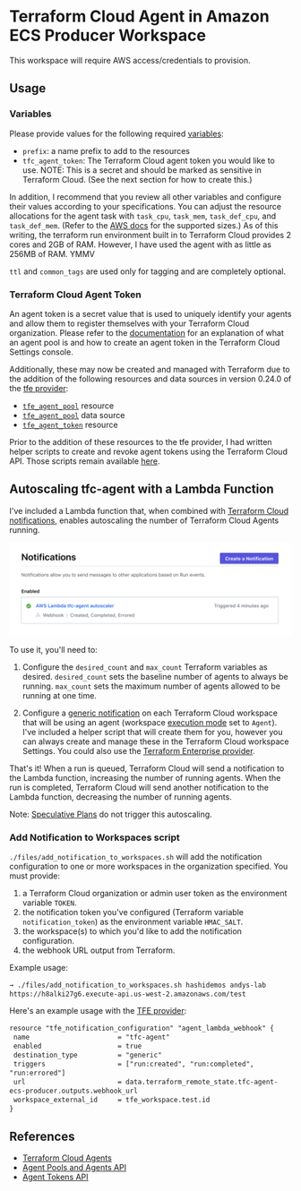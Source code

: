 # Terraform Cloud Agent in Amazon ECS Producer Workspace

This workspace will require AWS access/credentials to provision.

## Usage

### Variables
Please provide values for the following required [variables](https://www.terraform.io/docs/language/values/variables.html#assigning-values-to-root-module-variables):
* `prefix`: a name prefix to add to the resources
* `tfc_agent_token`: The Terraform Cloud agent token you would like to use. NOTE: This is a secret and should be marked as sensitive in Terraform Cloud. (See the next section for how to create this.)

In addition, I recommend that you review all other variables and configure their values according to your specifications. You can adjust the resource allocations for the agent task with `task_cpu`, `task_mem`, `task_def_cpu`, and `task_def_mem`. (Refer to the [AWS docs](https://docs.aws.amazon.com/AmazonECS/latest/developerguide/task_definition_parameters.html#task_size) for the supported sizes.) As of this writing, the terraform run environment built in to Terraform Cloud provides 2 cores and 2GB of RAM. However, I have used the agent with as little as 256MB of RAM. YMMV

`ttl` and `common_tags` are used only for tagging and are completely optional.

### Terraform Cloud Agent Token
An agent token is a secret value that is used to uniquely identify your agents and allow them to register themselves with your Terraform Cloud organization. Please refer to the [documentation](https://www.terraform.io/docs/cloud/agents/index.html#managing-agent-pools) for an explanation of what an agent pool is and how to create an agent token in the Terraform Cloud Settings console.

Additionally, these may now be created and managed with Terraform due to the addition of the following resources and data sources in version 0.24.0 of the [tfe provider](https://registry.terraform.io/providers/hashicorp/tfe/latest):
* [`tfe_agent_pool`](https://registry.terraform.io/providers/hashicorp/tfe/latest/docs/resources/agent_pool) resource
* [`tfe_agent_pool`](https://registry.terraform.io/providers/hashicorp/tfe/latest/docs/data-sources/agent_pool) data source
* [`tfe_agent_token`](https://registry.terraform.io/providers/hashicorp/tfe/latest/docs/resources/agent_token) resource

Prior to the addition of these resources to the tfe provider, I had written helper scripts to create and revoke agent tokens using the Terraform Cloud API. Those scripts remain available [here](files/README.md).

## Autoscaling tfc-agent with a Lambda Function
I've included a Lambda function that, when combined with [Terraform Cloud notifications](https://www.terraform.io/docs/cloud/workspaces/notifications.html), enables autoscaling the number of Terraform Cloud Agents running.

![notification_config](./files/notification_config.png)

To use it, you'll need to:
1. Configure the `desired_count` and `max_count` Terraform variables as desired. `desired_count` sets the baseline number of agents to always be running. `max_count` sets the maximum number of agents allowed to be running at one time.

2. Configure a [generic notification](https://www.terraform.io/docs/cloud/workspaces/notifications.html#creating-a-notification-configuration) on each Terraform Cloud workspace that will be using an agent (workspace [execution mode](https://www.terraform.io/docs/cloud/workspaces/settings.html#execution-mode) set to `Agent`). I've included a helper script that will create them for you, however you can always create and manage these in the Terraform Cloud workspace Settings. You could also use the [Terraform Enterprise provider](https://registry.terraform.io/providers/hashicorp/tfe/latest/docs).

That's it! When a run is queued, Terraform Cloud will send a notification to the Lambda function, increasing the number of running agents. When the run is completed, Terraform Cloud will send another notification to the Lambda function, decreasing the number of running agents.

Note: [Speculative Plans](https://www.terraform.io/docs/cloud/run/index.html#speculative-plans) do not trigger this autoscaling.

### Add Notification to Workspaces script

`./files/add_notification_to_workspaces.sh` will add the notification configuration to one or more workspaces in the organization specified. You must provide:
1. a Terraform Cloud organization or admin user token as the environment variable `TOKEN`.
2. the notification token you've configured (Terraform variable `notification_token`) as the environment variable `HMAC_SALT`.
3. the workspace(s) to which you'd like to add the notification configuration.
4. the webhook URL output from Terraform.

Example usage:
```
→ ./files/add_notification_to_workspaces.sh hashidemos andys-lab https://h8alki27g6.execute-api.us-west-2.amazonaws.com/test
```

Here's an example usage with the [TFE provider](https://registry.terraform.io/providers/hashicorp/tfe/latest/docs):
```
resource "tfe_notification_configuration" "agent_lambda_webhook" {
 name                      = "tfc-agent"
 enabled                   = true
 destination_type          = "generic"
 triggers                  = ["run:created", "run:completed", "run:errored"]
 url                       = data.terraform_remote_state.tfc-agent-ecs-producer.outputs.webhook_url
 workspace_external_id     = tfe_workspace.test.id
}
```

## References
* [Terraform Cloud Agents](https://www.terraform.io/docs/cloud/workspaces/agent.html)
* [Agent Pools and Agents API](https://www.terraform.io/docs/cloud/api/agents.html)
* [Agent Tokens API](https://www.terraform.io/docs/cloud/api/agent-tokens.html)
